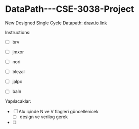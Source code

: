 # DataPath---CSE-3038-Project

New Designed Single Cycle Datapath: [draw.io link](https://app.diagrams.net/#G1z7Hj1Z_vkeHj8YUHHwLlktDPJ7t3C3rj#%7B%22pageId%22%3A%22NKrvwKDicTFQd9E-sb2j%22%7D)


Instructions: 

* [ ] brv
* [ ] jmxor
* [ ] nori
* [ ] blezal
* [ ] jalpc
* [ ] baln


Yapılacaklar:

* [ ] Alu içinde N ve V flagleri güncellenicek
  * [ ] design ve verilog gerek
* [ ]
